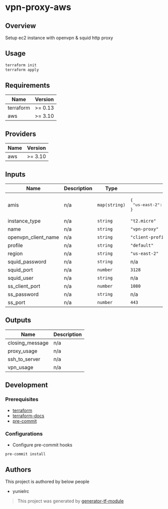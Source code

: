 # vpn-proxy-aws

## Overview

Setup ec2 instance with openvpn &amp; squid http proxy

## Usage

```sh
terraform init
terraform apply
```

<!-- BEGINNING OF PRE-COMMIT-TERRAFORM DOCS HOOK -->
## Requirements

| Name | Version |
|------|---------|
| terraform | >= 0.13 |
| aws | >= 3.10 |

## Providers

| Name | Version |
|------|---------|
| aws | >= 3.10 |

## Inputs

| Name | Description | Type | Default | Required |
|------|-------------|------|---------|:--------:|
| amis | n/a | `map(string)` | <pre>{<br>  "us-east-2": "ami-01237fce26136c8cc"<br>}</pre> | no |
| instance\_type | n/a | `string` | `"t2.micro"` | no |
| name | n/a | `string` | `"vpn-proxy"` | no |
| openvpn\_client\_name | n/a | `string` | `"client-profile"` | no |
| profile | n/a | `string` | `"default"` | no |
| region | n/a | `string` | `"us-east-2"` | no |
| squid\_password | n/a | `string` | n/a | yes |
| squid\_port | n/a | `number` | `3128` | no |
| squid\_user | n/a | `string` | n/a | yes |
| ss\_client\_port | n/a | `number` | `1080` | no |
| ss\_password | n/a | `string` | n/a | yes |
| ss\_port | n/a | `number` | `443` | no |

## Outputs

| Name | Description |
|------|-------------|
| closing\_message | n/a |
| proxy\_usage | n/a |
| ssh\_to\_server | n/a |
| vpn\_usage | n/a |

<!-- END OF PRE-COMMIT-TERRAFORM DOCS HOOK -->

## Development

### Prerequisites

- [terraform](https://learn.hashicorp.com/terraform/getting-started/install#installing-terraform)
- [terraform-docs](https://github.com/segmentio/terraform-docs)
- [pre-commit](https://pre-commit.com/#install)

### Configurations

- Configure pre-commit hooks

```sh
pre-commit install
```

## Authors

This project is authored by below people

- yunielrc

> This project was generated by [generator-tf-module](https://github.com/sudokar/generator-tf-module)

